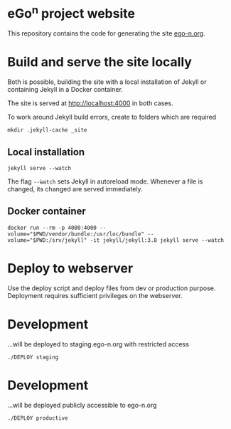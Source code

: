 # eGo<sup>n</sup> project website

This repository contains the code for generating the site [ego-n.org](https://ego-n.org).

# Build and serve the site locally

Both is possible, building the site with a local installation of Jekyll or containing Jekyll in a Docker container.

The site is served at [http://localhost:4000](http://localhost:4000) in both cases.

To work around Jekyll build errors, create to folders which are required

```
mkdir .jekyll-cache _site
```

## Local installation

```
jekyll serve --watch
```

The flag `--ẁatch` sets Jekyll in autoreload mode. Whenever a file is changed, its changed are served immediately.


## Docker container

```
docker run --rm -p 4000:4000 --volume="$PWD/vendor/bundle:/usr/loc/bundle" --volume="$PWD:/srv/jekyll" -it jekyll/jekyll:3.8 jekyll serve --watch
```

# Deploy to webserver

Use the deploy script and deploy files from dev or production purpose. Deployment requires sufficient privileges on the webserver.

# Development

...will be deployed to staging.ego-n.org with restricted access


```
./DEPLOY staging
```

# Development

...will be deployed publicly accessible to ego-n.org 


```
./DEPLOY productive
```

